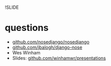 !SLIDE
# questions

* [github.com/nosedjango/nosedjango](https://github.com/nosedjango/nosedjango)
* [github.com/jbalogh/django-nose](https://github.com/jbalogh/django-nose)
* Wes Winham
* Slides: [github.com/winhamwr/presentations](https://github.com/winhamwr/presentations)

